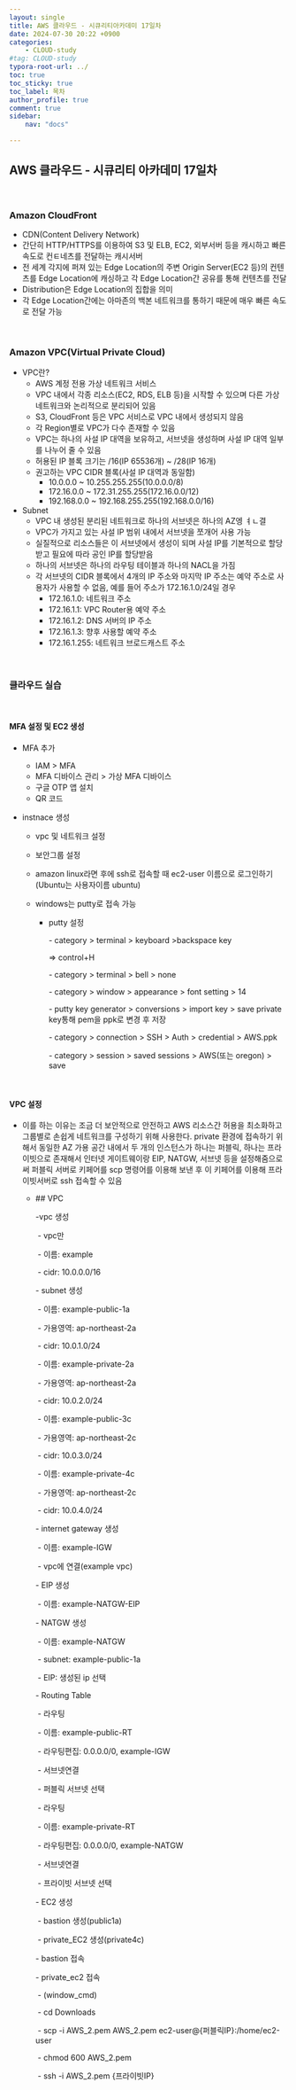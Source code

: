 ```yaml
---
layout: single
title: AWS 클라우드 - 시큐리티아카데미 17일차
date: 2024-07-30 20:22 +0900
categories: 
    - CLOUD-study
#tag: CLOUD-study
typora-root-url: ../
toc: true
toc_sticky: true
toc_label: 목차
author_profile: true
comment: true
sidebar:
    nav: "docs"

---
```


## AWS 클라우드 - 시큐리티 아카데미 17일차

<br>

### Amazon CloudFront

- CDN(Content Delivery Network)
- 간단히 HTTP/HTTPS를 이용하여 S3 및 ELB, EC2, 외부서버 등을 캐시하고 빠른 속도로 컨ㅌ네츠를 전달하는 캐시서버
- 전 세계 각지에 퍼져 있는  Edge Location의 주변 Origin Server(EC2 등)의 컨텐츠를 Edge Location에 캐싱하고 각 Edge Location간 공유를 통해 컨텐츠를 전달
- Distribution은 Edge Location의 집합을 의미
- 각 Edge Location간에는 아마존의 백본 네트워크를 통하기 때문에 매우 빠른 속도로 전달 가능

<br>

### Amazon VPC(Virtual Private Cloud)

- VPC란?
  - AWS 계정 전용 가상 네트워크 서비스
  - VPC 내에서 각종 리소스(EC2, RDS, ELB 등)을 시작할 수 있으며 다른 가상 네트워크와 논리적으로 분리되어 있음
  - S3, CloudFront 등은 VPC 서비스로 VPC 내에서 생성되지 않음
  - 각 Region별로  VPC가 다수 존재할 수 있음
  - VPC는 하나의 사설 IP 대역을 보유하고, 서브넷을 생성하며 사설 IP 대역 일부를 나누어 줄 수 있음
  - 허용된 IP 블록 크기는 /16(IP 65536개) ~ /28(IP 16개)
  - 권고하는 VPC CIDR 블록(사설 IP 대역과 동일함)
    - 10.0.0.0 ~ 10.255.255.255(10.0.0.0/8)
    - 172.16.0.0 ~ 172.31.255.255(172.16.0.0/12)
    - 192.168.0.0 ~ 192.168.255.255(192.168.0.0/16)
- Subnet
  - VPC 내 생성된 분리된 네트워크로 하나의 서브넷은 하나의 AZ엥 ㅕㄴ결
  - VPC가 가지고 있는 사설  IP 범위 내에서 서브넷을 쪼개어 사용 가능
  - 실질적으로 리소스들은 이 서브넷에서 생성이 되며 사설 IP를 기본적으로 할당받고 필요에 따라 공인 IP를 할당받음 
  - 하나의 서브넷은 하나의 라우팅 테이블과 하나의 NACL을 가짐 
  - 각 서브넷의 CIDR 블록에서 4개의 IP 주소와 마지막 IP 주소는 예약 주소로 사용자가 사용할 수 없음, 예를 들어 주소가 172.16.1.0/24일 경우
    - 172.16.1.0: 네트워크 주소
    - 172.16.1.1: VPC Router용 예약 주소
    - 172.16.1.2: DNS 서버의 IP 주소
    - 172.16.1.3: 향후 사용할 예약 주소 
    - 172.16.1.255: 네트워크 브로드캐스트 주소

<br>

### 클라우드 실습 

<br>

#### MFA 설정 및 EC2 생성

- MFA 추가 

  - IAM > MFA
  - MFA 디바이스 관리 > 가상 MFA 디바이스 
  - 구글 OTP 앱 설치
  - QR 코드 

- instnace 생성

  - vpc 및 네트워크 설정

  - 보안그룹 설정

  - amazon linux라면 후에 ssh로 접속할 때 ec2-user 이름으로 로그인하기(Ubuntu는 사용자이름 ubuntu)

  - windows는 putty로 접속 가능

    - putty 설정

      \- category > terminal > keyboard >backspace key

      => control+H

      \- category > terminal > bell > none

      \- category > window > appearance > font setting > 14

      \- putty key generator > conversions > import key > save private key통해 pem을 ppk로 변경 후 저장

      \- category > connection > SSH > Auth > credential > AWS.ppk

      \- category > session > saved sessions > AWS(또는 oregon) > save

<br>

#### VPC 설정

- 이를 하는 이유는 조금 더 보안적으로 안전하고 AWS 리소스간 허용을 최소화하고 그룹별로 손쉽게 네트워크를 구성하기 위해 사용한다. private 환경에 접속하기 위해서 동일한 AZ 가용 공간 내에서 두 개의 인스턴스가 하나는 퍼블릭, 하나는 프라이빗으로 존재해서 인터넷 게이트웨이랑 EIP, NATGW, 서브넷 등을 설정해줌으로써 퍼블릭 서버로 키페어를 scp 명령어를 이용해 보낸 후 이 키페어를 이용해 프라이빗서버로 ssh 접속할 수 있음 

  - \## VPC

    -vpc 생성

    ​	- vpc만

    ​	- 이름: example

    ​	- cidr: 10.0.0.0/16

    \- subnet 생성

    ​	- 이름: example-public-1a

    ​	- 가용영역: ap-northeast-2a

    ​	- cidr: 10.0.1.0/24

    

    ​	- 이름: example-private-2a

    ​	- 가용영역: ap-northeast-2a

    ​	- cidr: 10.0.2.0/24

    

    ​	- 이름: example-public-3c

    ​	- 가용영역: ap-northeast-2c

    ​	- cidr: 10.0.3.0/24

    

    ​	- 이름: example-private-4c

    ​	- 가용영역: ap-northeast-2c

    ​	- cidr: 10.0.4.0/24

    

    \- internet gateway 생성

    ​	- 이름: example-IGW

    ​	- vpc에 연결(example vpc)

    

    \- EIP 생성

    ​	- 이름: example-NATGW-EIP

    

    \- NATGW 생성

    ​	- 이름: example-NATGW

    ​	- subnet: example-public-1a

    ​	- EIP: 생성된 ip 선택

    

    \- Routing Table

    ​	- 라우팅

    ​	- 이름: example-public-RT

    ​	- 라우팅편집: 0.0.0.0/0, example-IGW

    ​	- 서브넷연결

    ​	- 퍼블릭 서브넷 선택

    

    ​	- 라우팅

    ​	- 이름: example-private-RT

    ​	- 라우팅편집: 0.0.0.0/0, example-NATGW

    ​	- 서브넷연결

    ​	- 프라이빗 서브넷 선택

    

    \- EC2 생성

    ​	- bastion 생성(public1a)

    ​	- private_EC2 생성(private4c)

    

    \- bastion 접속

    \- private_ec2 접속

    ​	- (window_cmd)

    ​	- cd Downloads

    ​	- scp -i AWS_2.pem AWS_2.pem ec2-user@{퍼블릭IP}:/home/ec2-user

    ​	- chmod 600 AWS_2.pem

    ​	- ssh -i AWS_2.pem {프라이빗IP}
